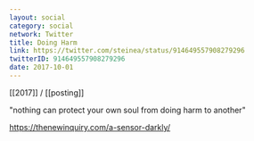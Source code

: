 ```yaml
---
layout: social
category: social
network: Twitter
title: Doing Harm
link: https://twitter.com/steinea/status/914649557908279296
twitterID: 914649557908279296
date: 2017-10-01
---
```


[[2017]] / [[posting]]

"nothing can protect your own soul from doing harm to another"

<https://thenewinquiry.com/a-sensor-darkly/>
